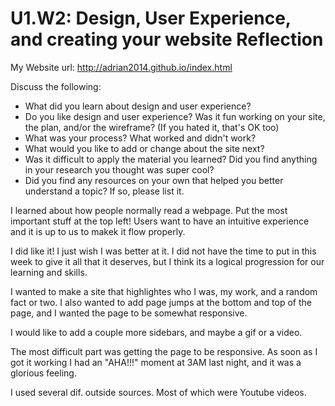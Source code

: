 # U1.W2: Design, User Experience, and creating your website Reflection

My Website url: http://adrian2014.github.io/index.html

Discuss the following:
* What did you learn about design and user experience? 
* Do you like design and user experience? Was it fun working on your site, the plan, and/or the wireframe? (If you hated it, that's OK too)
* What was your process? What worked and didn't work?
* What would you like to add or change about the site next?
* Was it difficult to apply the material you learned? Did you find anything in your research you thought was super cool?
* Did you find any resources on your own that helped you better understand a topic? If so, please list it.


I learned about how people normally read a webpage.  Put the most important stuff at the top left!  Users want to have an intuitive experience and it is up to us to makek it flow properly.

I did like it!  I just wish I was better at it.  I did not have the time to put in this week to give it all that it deserves, but I think its a logical progression for our learning and skills.

I wanted to make a site that highlightes who I was, my work, and a random fact or two.  I also wanted to add page jumps at the bottom and top of the page, and I wanted the page to be somewhat responsive.

I would like to add a couple more sidebars, and maybe a gif or a video.

The most difficult part was getting the page to be responsive.  As soon as I got it working I had an "AHA!!!" moment at 3AM last night, and it was a glorious feeling.


I used several dif. outside sources.  Most of which were Youtube videos. 
